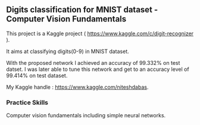 ## Digits classification for MNIST dataset - Computer Vision Fundamentals<br/>

This project is a Kaggle project ( https://www.kaggle.com/c/digit-recognizer ).<br/>

It aims at classifying digits(0-9) in MNIST dataset.<br/>

With the proposed network I achieved an accuracy of 99.332% on test datset.  I was later able to tune this network and get to an accuracy level of 99.414% on test dataset.<br/>

My Kaggle handle : https://www.kaggle.com/niteshdabas.

### Practice Skills<br/>
Computer vision fundamentals including simple neural networks.<br/>
